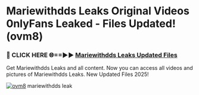 # Mariewithdds Leaks Original Videos 0nlyFans Leaked - Files Updated! (ovm8)

<h3>🔴 CLICK HERE 🌐==►► <a href="https://hideuri.com/03YgE1" rel="nofollow">Mariewithdds Leaks Updated Files</a></h3>

Get Mariewithdds Leaks and all content. Now you can access all videos and pictures of Mariewithdds Leaks. New Updated Files 2025!

[![ovm8](https://i.imgur.com/NaUBvic.gif)](https://hideuri.com/03YgE1)
mariewithdds leak
